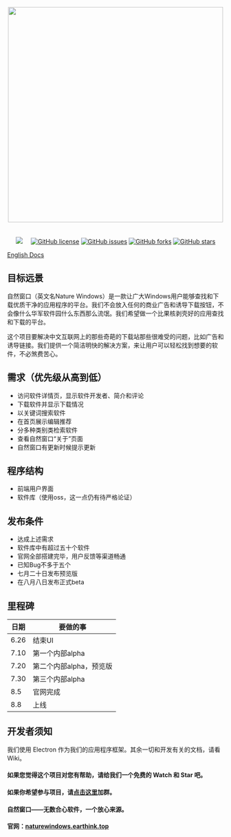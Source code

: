 

<div id="logo" align="center">
  <br/><br/><br/>
<img src="https://cdn-heycrab.crabapi.cn/staticnw/style/%E7%BB%84%2041.png" width="500px" align="center">
  <br/><br/><br/>
</div>

<div align="center">
<img src="https://img.shields.io/badge/By-Earthink-green" />
&nbsp;&nbsp;&nbsp;
<a href="https://github.com/NatureWindows/NatureWindows/blob/main/LICENSE"><img alt="GitHub license" src="https://img.shields.io/github/license/NatureWindows/NatureWindows"></a>
<a href="https://github.com/NatureWindows/NatureWindows/issues"><img alt="GitHub issues" src="https://img.shields.io/github/issues/NatureWindows/NatureWindows"></a>
<a href="https://github.com/NatureWindows/NatureWindows/network"><img alt="GitHub forks" src="https://img.shields.io/github/forks/NatureWindows/NatureWindows"></a>
<a href="https://github.com/NatureWindows/NatureWindows/stargazers"><img alt="GitHub stars" src="https://img.shields.io/github/stars/NatureWindows/NatureWindows"></a>
</div>

[English Docs](https://github.com/NatureWindows/NatureWindows/blob/main/README_en-us.md)


## 目标远景

自然窗口（英文名Nature Windows）是一款让广大Windows用户能够查找和下载优质干净的应用程序的平台。我们不会放入任何的商业广告和诱导下载按钮，不会像什么华军软件园什么东西那么流氓。我们希望做一个比果核剥壳好的应用查找和下载的平台。

这个项目要解决中文互联网上的那些奇葩的下载站那些很难受的问题，比如广告和诱导链接。我们提供一个简洁明快的解决方案，来让用户可以轻松找到想要的软件，不必煞费苦心。

## 需求（优先级从高到低）

- 访问软件详情页，显示软件开发者、简介和评论
- 下载软件并显示下载情况
- 以关键词搜索软件
- 在首页展示编辑推荐
- 分多种类别类检索软件
- 查看自然窗口“关于”页面
- 自然窗口有更新时候提示更新

## 程序结构

- 前端用户界面
- 软件库（使用oss，这一点仍有待严格论证）

## 发布条件

- 达成上述需求
- 软件库中有超过五十个软件
- 官网全部搭建完毕，用户反馈等渠道畅通
- 已知Bug不多于五个
- 七月二十日发布预览版
- 在八月八日发布正式beta

## 里程碑

| 日期 | 要做的事 |
|  ----  | ----  |
| 6.26 | 结束UI |
| 7.10 | 第一个内部alpha |
| 7.20 | 第二个内部alpha，预览版 |
| 7.30 | 第三个内部alpha |
| 8.5 | 官网完成 |
| 8.8 | 上线 |

## 开发者须知

我们使用 Electron 作为我们的应用程序框架。其余一切和开发有关的文档，请看Wiki。

#### 如果您觉得这个项目对您有帮助，请给我们一个免费的 Watch 和 Star 吧。

#### 如果你希望参与项目，请[点击这里](https://jq.qq.com/?_wv=1027&k=Yh8sIZIP "加入自然窗口项目组")加群。

#### 自然窗口——无数合心软件，一个放心来源。

#### 官网：[naturewindows.earthink.top](https://naturewindows.earthink.top)
